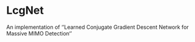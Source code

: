 # LcgNet
An implementation of ‘’Learned Conjugate Gradient Descent Network for Massive MIMO Detection‘’
